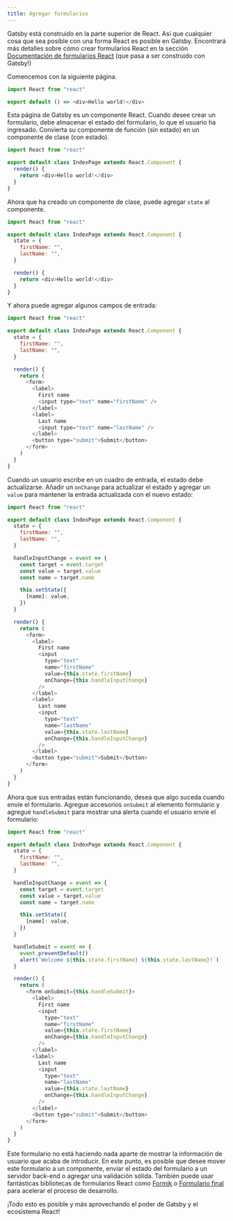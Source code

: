 ```yaml
---
title: Agregar formularios
---
```


Gatsby está construido en la parte superior de React. Así que cualquier cosa que sea posible con una forma React es posible en Gatsby. Encontrará más detalles sobre cómo crear formularios React en la sección [Documentación de formularios React](https://reactjs.org/docs/forms.html) (que pasa a ser construido con Gatsby!)

Comencemos con la siguiente página.

```jsx:title=src/pages/index.js
import React from "react"

export default () => <div>Hello world!</div>
```

Esta página de Gatsby es un componente React. Cuando desee crear un formulario, debe almacenar el estado del formulario, lo que el usuario ha ingresado. Convierta su componente de función (sin estado) en un componente de clase (con estado).

```jsx:title=src/pages/index.js
import React from "react"

export default class IndexPage extends React.Component {
  render() {
    return <div>Hello world!</div>
  }
}
```

Ahora que ha creado un componente de clase, puede agregar `state` al componente.

```jsx:title=src/pages/index.js
import React from "react"

export default class IndexPage extends React.Component {
  state = {
    firstName: "",
    lastName: "",
  }

  render() {
    return <div>Hello world!</div>
  }
}
```

Y ahora puede agregar algunos campos de entrada:

```jsx:title=src/pages/index.js
import React from "react"

export default class IndexPage extends React.Component {
  state = {
    firstName: "",
    lastName: "",
  }

  render() {
    return (
      <form>
        <label>
          First name
          <input type="text" name="firstName" />
        </label>
        <label>
          Last name
          <input type="text" name="lastName" />
        </label>
        <button type="submit">Submit</button>
      </form>
    )
  }
}
```

Cuando un usuario escribe en un cuadro de entrada, el estado debe actualizarse. Añadir un `onChange` para actualizar el estado y agregar un `value` para mantener la entrada actualizada con el nuevo estado:

```jsx:title=src/pages/index.js
import React from "react"

export default class IndexPage extends React.Component {
  state = {
    firstName: "",
    lastName: "",
  }

  handleInputChange = event => {
    const target = event.target
    const value = target.value
    const name = target.name

    this.setState({
      [name]: value,
    })
  }

  render() {
    return (
      <form>
        <label>
          First name
          <input
            type="text"
            name="firstName"
            value={this.state.firstName}
            onChange={this.handleInputChange}
          />
        </label>
        <label>
          Last name
          <input
            type="text"
            name="lastName"
            value={this.state.lastName}
            onChange={this.handleInputChange}
          />
        </label>
        <button type="submit">Submit</button>
      </form>
    )
  }
}
```

Ahora que sus entradas están funcionando, desea que algo suceda cuando envíe el formulario. Agregue accesorios `onSubmit` al elemento formulario y agregue `handleSubmit` para mostrar una alerta cuando el usuario envíe el formulario:

```jsx:title=src/pages/index.js
import React from "react"

export default class IndexPage extends React.Component {
  state = {
    firstName: "",
    lastName: "",
  }

  handleInputChange = event => {
    const target = event.target
    const value = target.value
    const name = target.name

    this.setState({
      [name]: value,
    })
  }

  handleSubmit = event => {
    event.preventDefault()
    alert(`Welcome ${this.state.firstName} ${this.state.lastName}!`)
  }

  render() {
    return (
      <form onSubmit={this.handleSubmit}>
        <label>
          First name
          <input
            type="text"
            name="firstName"
            value={this.state.firstName}
            onChange={this.handleInputChange}
          />
        </label>
        <label>
          Last name
          <input
            type="text"
            name="lastName"
            value={this.state.lastName}
            onChange={this.handleInputChange}
          />
        </label>
        <button type="submit">Submit</button>
      </form>
    )
  }
}
```

Este formulario no está haciendo nada aparte de mostrar la información de usuario que acaba de introducir. En este punto, es posible que desee mover este formulario a un componente, enviar el estado del formulario a un servidor back-end o agregar una validación sólida. También puede usar fantásticas bibliotecas de formularios React como [Formik](https://github.com/jaredpalmer/formik) o [Formulario final](https://github.com/final-form/react-final-form) para acelerar el proceso de desarrollo.

¡Todo esto es posible y más aprovechando el poder de Gatsby y el ecosistema React!
